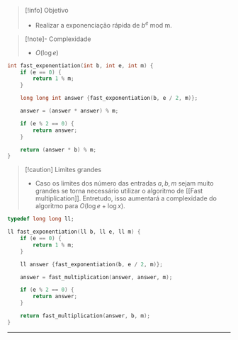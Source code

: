 > [!info] Objetivo
> - Realizar a exponenciação rápida de $b^e \text{ mod m}$.

> [!note]- Complexidade
> - $O(\log e)$

```cpp
int fast_exponentiation(int b, int e, int m) {
    if (e == 0) {
        return 1 % m; 
    }

    long long int answer {fast_exponentiation(b, e / 2, m)};

    answer = (answer * answer) % m;

    if (e % 2 == 0) {
        return answer;
    }

    return (answer * b) % m;
}
```

> [!caution] Limites grandes
> - Caso os limites dos número das entradas $a, b, m$ sejam muito grandes se torna necessário utilizar o algoritmo de [[Fast multiplication]]. Entretudo, isso aumentará a complexidade do algoritmo para $O(\log e + \log x)$.

```cpp
typedef long long ll;

ll fast_exponentiation(ll b, ll e, ll m) {
    if (e == 0) {
        return 1 % m; 
    }

    ll answer {fast_exponentiation(b, e / 2, m)};

    answer = fast_multiplication(answer, answer, m);

    if (e % 2 == 0) {
        return answer;
    }

    return fast_multiplication(answer, b, m);
}
```

---